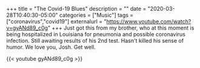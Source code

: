 +++
title = "The Covid-19 Blues"
description = ""
date = "2020-03-28T10:40:30-05:00"
categories = ["Music"]
tags = ["coronavirus","covid19"]
externalurl = "https://www.youtube.com/watch?v=gyANd89_c0g"
+++
Just got this from my brother, who at this moment is being hospitalized in Louisiana for pneumonia and possible coronavirus infection. Still awaiting results of his 2nd test. Hasn't killed his sense of humor. We love you, Josh. Get well.

{{< youtube gyANd89_c0g >}}
